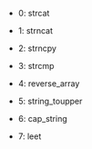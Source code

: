 - 0: strcat

- 1: strncat

- 2: strncpy

- 3: strcmp

- 4: reverse_array

- 5: string_toupper

- 6: cap_string

- 7: leet
